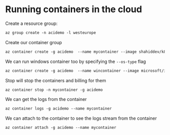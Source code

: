 # Running containers in the cloud

Create a resource group:

```txt
az group create -n acidemo -l westeurope
```

Create our container group

```txt
az container create -g acidemo  --name mycontainer --image shahiddev/k8s:1.0 --dns-name-label acidemo --ports 80
```

We can run windows container too by specifying the `--os-type` flag

```txt
az container create -g acidemo  --name wincontainer --image microsoft/iis --dns-name-label winacidemo --ports 80 --os-type windows
```

Stop will stop the containers and billing for them

```txt
az container stop -n mycontainer -g acidemo
```

We can get the logs from the container

```txt
az container logs -g acidemo --name mycontainer
```

We can attach to the container to see the logs stream from the container

```txt
az container attach -g acidemo --name mycontainer
```

